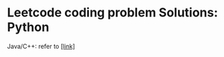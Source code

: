# Leetcode coding problem Solutions: Python
Java/C++: refer to [[link]](https://github.com/grandyang/leetcode?tab=readme-ov-file)


